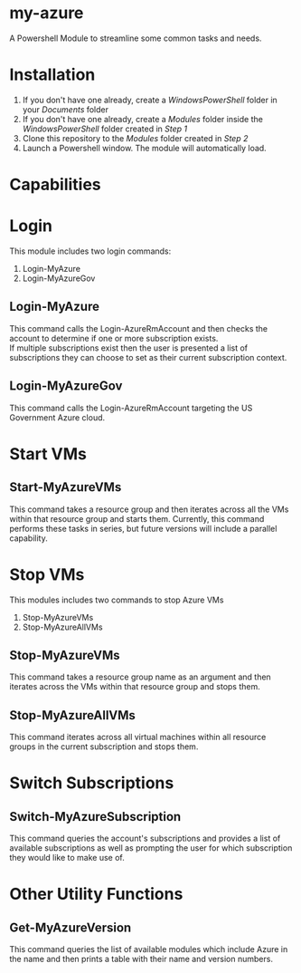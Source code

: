 # my-azure
A Powershell Module to streamline some common tasks and needs.

Installation
========
1. If you don't have one already, create a *WindowsPowerShell* folder in your *Documents* folder
2. If you don't have one already, create a *Modules* folder inside the *WindowsPowerShell* folder created in *Step 1*
3. Clone this repository to the *Modules* folder created in *Step 2*
4. Launch a Powershell window. The module will automatically load.

Capabilities
========
# Login
This module includes two login commands:
1. Login-MyAzure
2. Login-MyAzureGov

## Login-MyAzure
This command calls the Login-AzureRmAccount and then checks the account to determine if one or more subscription exists.  
If multiple subscriptions exist then the user is presented a list of subscriptions they can choose to set as their
current subscription context.

## Login-MyAzureGov
This command calls the Login-AzureRmAccount targeting the US Government Azure cloud.

# Start VMs

## Start-MyAzureVMs
This command takes a resource group and then iterates across all the VMs within that resource group and starts them.  Currently,
this command performs these tasks in series, but future versions will include a parallel capability.

# Stop VMs
This modules includes two commands to stop Azure VMs
1. Stop-MyAzureVMs
2. Stop-MyAzureAllVMs

## Stop-MyAzureVMs
This command takes a resource group name as an argument and then iterates across the VMs within that resource group and stops them.

## Stop-MyAzureAllVMs
This command iterates across all virtual machines within all resource groups in the current subscription and stops them.

# Switch Subscriptions

## Switch-MyAzureSubscription
This command queries the account's subscriptions and provides a list of available subscriptions as well as prompting the user for 
which subscription they would like to make use of.

# Other Utility Functions

## Get-MyAzureVersion
This command queries the list of available modules which include Azure in the name and then prints a table with their name and version numbers.